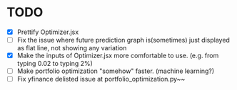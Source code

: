 # TODO

- [X] Prettify Optimizer.jsx
- [ ] Fix the issue where future prediction graph is(sometimes) just displayed as flat line, not showing any variation
- [X] Make the inputs of Optimizer.jsx more comfortable to use. (e.g. from typing 0.02 to typing 2%)
- [ ] Make portfolio optimization "somehow" faster. (machine learning?)
- [ ] Fix yfinance delisted issue at portfolio_optimization.py~~